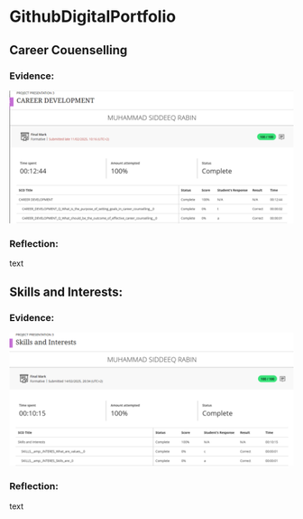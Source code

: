 # GithubDigitalPortfolio

## Career Couenselling
### Evidence:
![alt text](./CareerDevelopment.png)

### Reflection:
text

## Skills and Interests:
### Evidence:
![alt text](./SkillsAndInterests.png)

### Reflection:
text




